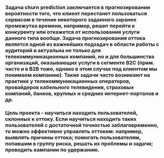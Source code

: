 ### Задача churn prediction заключается в прогнозировании вероятности того, что клиент перестанет пользоваться сервисом в течение некоторого заданного заранее промежутка времени, например, решит перейти к конкуренту или откажется от использования услуги данного типа вообще. Задача прогнозирования оттока является одной из важнейших подзадач в области работы с аудиторий и актуальна не только для телекоммуникационных компаний, но и для большинства организаций, оказывающих услуги в сегменте B2C (прим. часто и в B2B тоже, однако в этом случае под клиентом мы понимаем компанию). Такие задачи часто возникают на практике у телекоммуникационных операторов, провайдеров кабельного телевидения, страховых компаний, банков, крупных и средних интернет-порталов и др. 
### Цель проекта - научиться находить пользователей, склонных к оттоку. Если научиться находить таких пользователей с достаточной точностью заблаговременно, то можно эффективно управлять оттоком: например, выявлять причины оттока; помогать пользователям, попавшим в группу риска, решать их проблемы и задачи; проводить кампании по удержанию.
